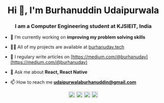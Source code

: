 <h1 align="center">Hi 👋, I'm Burhanuddin Udaipurwala</h1>
<h3 align="center">I am a Computer Engineering student at KJSIEIT, India</h3>

- 🔭 I’m currently working on **improving my problem solving skills**

- 👨‍💻 All of my projects are available at [burhanuday.tech](burhanuday.tech)

- 📝 I regulary write articles on [https://medium.com/@burhanuday](https://medium.com/@burhanuday)

- 💬 Ask me about **React, React Native**

- 📫 How to reach me **udaipurwalaburhanuddin@gmail.com**

<p align="center">
<a href="https://dev.to/burhanuday" target="blank"><img align="center" src="https://cdn.jsdelivr.net/npm/simple-icons@3.0.1/icons/dev-dot-to.svg" alt="burhanuday" height="20" width="20" /></a>
<a href="https://twitter.com/burhanuday" target="blank"><img align="center" src="https://cdn.jsdelivr.net/npm/simple-icons@3.0.1/icons/twitter.svg" alt="burhanuday" height="20" width="20" /></a>
<a href="https://linkedin.com/in/burhanuddin-udaipurwala" target="blank"><img align="center" src="https://cdn.jsdelivr.net/npm/simple-icons@3.0.1/icons/linkedin.svg" alt="burhanuddin-udaipurwala" height="20" width="20" /></a>
<a href="https://instagram.com/burhanuday" target="blank"><img align="center" src="https://cdn.jsdelivr.net/npm/simple-icons@3.0.1/icons/instagram.svg" alt="burhanuday" height="20" width="20" /></a>
</p>
